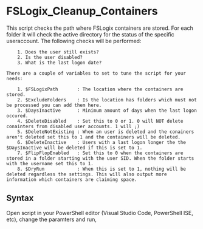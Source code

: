 # FSLogix_Cleanup_Containers

This script checks the path where FSLogix containers are stored. For each folder it will check the active directory for the status of the specific useraccount.
    The following checks will be performed: 

        1. Does the user still exists? 
        2. Is the user disabled? 
        3. What is the last logon date? 

    There are a couple of variables to set to tune the script for your needs: 
   
        1. $FSLogixPath       : The location where the containers are stored.
        2. $ExcludeFolders    : Is the location has folders which must not be processed you can add them here.
        3. $DaysInactive      : Minimum amount of days when the last logon occured.
        4. $DeleteDisabled    : Set this to 0 or 1. 0 will NOT delete conainters from disabled user accounts. 1 will ;) 
        5. $DeleteNotExisting : When an user is deleted and the conainers aren't deleted set this to 1 and the containers will be deleted.
        6. $DeleteInactive    : Users with a last logon longer the the $DaysInactive will be deleted if this is set to 1. 
        7. $FlipFlopEnabled   : Set this to 0 when the containers are stored in a folder starting with the user SID. When the folder starts with the username set this to 1. 
        8. $DryRun            : When this is set to 1, nothing will be deleted regardless the settings. This will also output more information which containers are claiming space.
        
## Syntax

Open script in your PowerShell editor (Visual Studio Code, PowerShell ISE, etc), change the paramters and run, 
